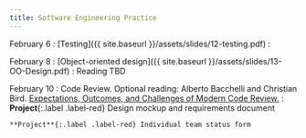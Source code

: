 ```yaml
---
title: Software Engineering Practice
---
```


February 6
: [Testing]({{ site.baseurl }}/assets/slides/12-testing.pdf)
  : 

February 8
: [Object-oriented design]({{ site.baseurl }}/assets/slides/13-OO-Design.pdf)
  : Reading TBD

February 10
: Code Review. Optional reading: Alberto Bacchelli and Christian Bird. [Expectations, Outcomes, and Challenges of Modern Code Review.](https://dl.acm.org/doi/10.5555/2486788.2486882)
  : **Project**{:.label .label-red} Design mockup and requirements document
   
    **Project**{:.label .label-red} Individual team status form
